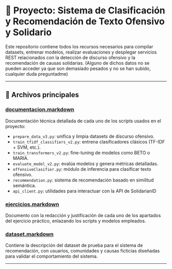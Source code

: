 # 📁 Proyecto: Sistema de Clasificación y Recomendación de Texto Ofensivo y Solidario

Este repositorio contiene todos los recursos necesarios para compilar datasets, entrenar modelos, realizar evaluaciones y desplegar servicios REST relacionados con la detección de discurso ofensivo y la recomendación de causas solidarias. (Alguno de dichos datos no se pueden acceder ya que son demasiado pesados y no se han subido, cualquier duda preguntadme)

---

## 📄 Archivos principales

### [documentacion.markdown](documentacion.markdown)
Documentación técnica detallada de cada uno de los scripts usados en el proyecto:
- `prepare_data_v3.py`: unifica y limpia datasets de discurso ofensivo.
- `train_tfidf_classifiers_v2.py`: entrena clasificadores clásicos (TF-IDF + SVM, etc.).
- `train_transformers_v2.py`: fine-tuning de modelos como BETO o MARIA.
- `evaluate_model_v2.py`: evalúa modelos y genera métricas detalladas.
- `offensiveClasifier.py`: módulo de inferencia para clasificar texto ofensivo.
- `recommendation.py`: sistema de recomendación basado en similitud semántica.
- `api_client.py`: utilidades para interactuar con la API de SolidarianID

### [ejercicios.markdown](ejercicios.markdown)
Documento con la redacción y justificación de cada uno de los apartados del ejercicio práctico, enlazando los scripts y modelos empleados.

### [dataset.markdown](dataset.markdown)
Contiene la descripción del dataset de prueba para el sistema de recomendación, con usuarios, comunidades y causas ficticias diseñadas para validar el comportamiento del sistema.

---

